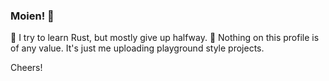 ### Moien! 👋
🌱 I try to learn Rust, but mostly give up halfway.
💩 Nothing on this profile is of any value. It's just me uploading playground style projects.

Cheers!

<!--
**tGitzHub/tGitzHub** is a ✨ _special_ ✨ repository because its `README.md` (this file) appears on your GitHub profile.

Here are some ideas to get you started:

- 🔭 I’m currently working on ...
- 🌱 I’m currently learning ...
- 👯 I’m looking to collaborate on ...
- 🤔 I’m looking for help with ...
- 💬 Ask me about ...
- 📫 How to reach me: ...
- 😄 Pronouns: ...
- ⚡ Fun fact: ...
-->
